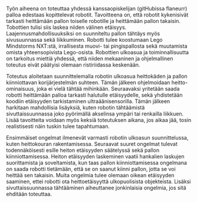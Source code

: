 Työn aiheena on toteuttaa yhdessä kanssaopiskelijan (gitHubissa flaneurr) palloa edestaas kopittelevat robotit. Tavoitteena on, että robotit kykenisivät tarkasti heittämään pallon toiselle robotille ja heittämään pallon takaisin. Tobottien tulisi siis laskea niiden välinen etäisyys. Laajennusmahdollisuuksiksi on suunniteltu pallon tähtäys myös sivusuunnassa sekä liikkuminen. Robotti tulee koostumaan Lego Mindstorms NXT:stä, irrallisesta muovi- tai pingispallosta sekä muutamista omista yhteensopivista Lego-osista. Robottien ulkoasua ja toiminnallisuutta on tarkoitus miettiä yhdessä, että niiden mekaaninen ja ohjelmallinen toteutus eivät päätyisi olemaan ristiriidassa keskenään.

Toteutus aloitetaan suunnittelemalla robotin ulkoasua heittokäden ja pallon kiinniottavan korijärjestelmän suhteen. Tämän jälkeen ohjelmoidaan heitto-ominaisuus, joka ei vielä tähtää mihinkään. Seuraavaksi yritetään saada robotti heittämään palloa tarkasti halutulle etäisyydelle, sekä yhdistetään koodiin etäisyyden tarkistaminen ultraäänisensorilla. Tämän jälkeen harkitaan mahdollisia lisäyksiä, kuten robotin tähtäämistä sivuttaissuunnassa joko pyörimällä akselinsa ympäri tai renkailla liikkuen. Lisää tavoitteita voidaan myös keksiä toteutuksen aikana, jos aikaa jää, tosin realistisesti näin tuskin tulee tapahtumaan.

Ensimmäiset ongelmat ilmenevät varmasti robotin ulkoasun suunnittelussa, kuten heittokouran rakentamisessa. Seuraavat suuret ongelmat tulevat todennäköisesti esille heiton etäisyyden säätelyssä sekä pallon kiinniottamisessa. Heiton etäisyyden laskeminen vaatii hankalien laskujen suorittamista ja soveltamista, kun taas pallon kiinniottamisessa ongelmana on saada robotti tietämään, että se on saanut kiinni pallon, jotta se voi heittää sen takaisin.  Muita ongelmia tulee olemaan oikean etäisyyden saaminen, ettei robotti ota heittoetäisyyttä ulkopuolisista objekteista. Lisäksi sivuttaissuunnassa tähtääminen aiheuttanee jonkinlaisia ongelmia, jos sitä ehditään toteuttaa.
